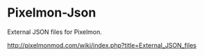 # Pixelmon-Json
External JSON files for Pixelmon.

<http://pixelmonmod.com/wiki/index.php?title=External_JSON_files>
